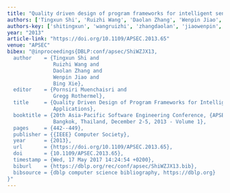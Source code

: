 ```yaml
---
title: "Quality driven design of program frameworks for intelligent sensor applications"
authors: ['Tingxun Shi', 'Ruizhi Wang', 'Daolan Zhang', 'Wenpin Jiao', 'Bing Xie']
authors-key: ['shitingxun', 'wangruizhi', 'zhangdaolan', 'jiaowenpin', 'xiebing']
year: "2013"
article-link: "https://doi.org/10.1109/APSEC.2013.65"
venue: "APSEC"
bibex: "@inproceedings{DBLP:conf/apsec/ShiWZJX13,
  author    = {Tingxun Shi and
               Ruizhi Wang and
               Daolan Zhang and
               Wenpin Jiao and
               Bing Xie},
  editor    = {Pornsiri Muenchaisri and
               Gregg Rothermel},
  title     = {Quality Driven Design of Program Frameworks for Intelligent Sensor
               Applications},
  booktitle = {20th Asia-Pacific Software Engineering Conference, {APSEC} 2013, Ratchathewi,
               Bangkok, Thailand, December 2-5, 2013 - Volume 1},
  pages     = {442--449},
  publisher = {{IEEE} Computer Society},
  year      = {2013},
  url       = {https://doi.org/10.1109/APSEC.2013.65},
  doi       = {10.1109/APSEC.2013.65},
  timestamp = {Wed, 17 May 2017 14:24:54 +0200},
  biburl    = {https://dblp.org/rec/conf/apsec/ShiWZJX13.bib},
  bibsource = {dblp computer science bibliography, https://dblp.org}
}"
---
```


